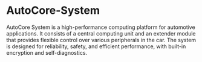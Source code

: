 # AutoCore-System
AutoCore System is a high-performance computing platform for automotive applications. It consists of a central computing unit and an extender module that provides flexible control over various peripherals in the car. The system is designed for reliability, safety, and efficient performance, with built-in encryption and self-diagnostics.
